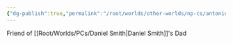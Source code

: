 ```yaml
---
{"dg-publish":true,"permalink":"/root/worlds/other-worlds/np-cs/antonio-raffaele-zamboni/","tags":["Misfits"]}
---
```


Friend of [[Root/Worlds/PCs/Daniel Smith\|Daniel Smith]]'s Dad
